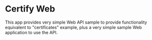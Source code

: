 Certify Web
==========
This app provides very simple Web API sample to provide functionality equivalent to "certificates" example, plus a very simple sample Web application to use the API.

